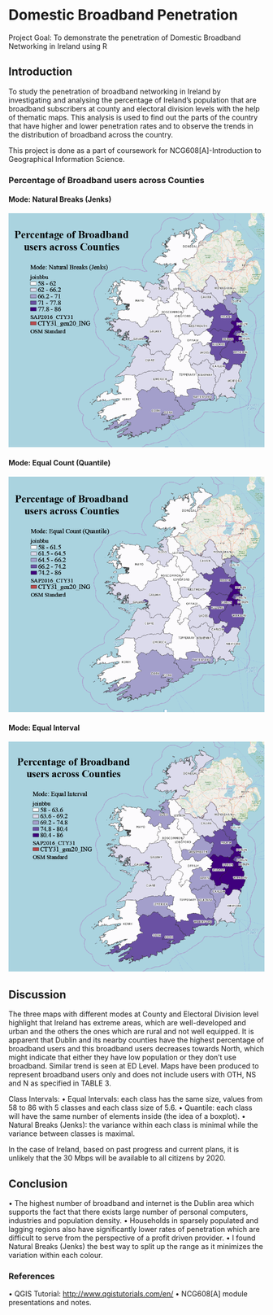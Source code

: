 # Domestic Broadband Penetration
Project Goal: To demonstrate the penetration of Domestic Broadband Networking in Ireland using R

## Introduction
To study the penetration of broadband networking in Ireland by investigating and analysing the percentage of Ireland’s population that are broadband subscribers at county and electoral division levels with the help of thematic maps. This analysis is used to find out the parts of the country that have higher and lower penetration rates and to observe the trends in the distribution of broadband across the country.

This project is done as a part of coursework for NCG608[A]-Introduction to Geographical Information Science.

### Percentage of Broadband users across Counties
#### Mode: Natural Breaks (Jenks)

![](/images/sk1.PNG)

#### Mode: Equal Count (Quantile)

![](/images/sk2.PNG)


#### Mode: Equal Interval

![](/images/sk3.PNG)

## Discussion

The three maps with different modes at County and Electoral Division level highlight that Ireland has extreme areas, which are well-developed and urban and the others the ones which are rural and not well equipped. It is apparent that Dublin and its nearby counties have the highest percentage of broadband users and this broadband users decreases towards North, which might indicate that either they have low population or they don’t use broadband. Similar trend is seen at ED Level.
Maps have been produced to represent broadband users only and does not include users with OTH, NS and N as specified in TABLE 3. 

Class Intervals:
•	Equal Intervals: each class has the same size, values from 58 to 86 with 5 classes and each class size of 5.6.
•	Quantile: each class will have the same number of elements inside (the idea of a boxplot).
•	Natural Breaks (Jenks): the variance within each class is minimal while the variance between classes is maximal.

In the case of Ireland, based on past progress and current plans, it is unlikely that the 30 Mbps will be available to all citizens by 2020.

## Conclusion 

•	The highest number of broadband and internet is the Dublin area which supports the fact that there exists large number of personal computers, industries and population density.
•	Households in sparsely populated and lagging regions also have significantly lower rates of penetration which are difficult to serve from the perspective of a profit driven provider.
•	I found Natural Breaks (Jenks) the best way to split up the range as it minimizes the variation within each colour.

### References
•	QGIS Tutorial: http://www.qgistutorials.com/en/
•	NCG608[A] module presentations and notes.
